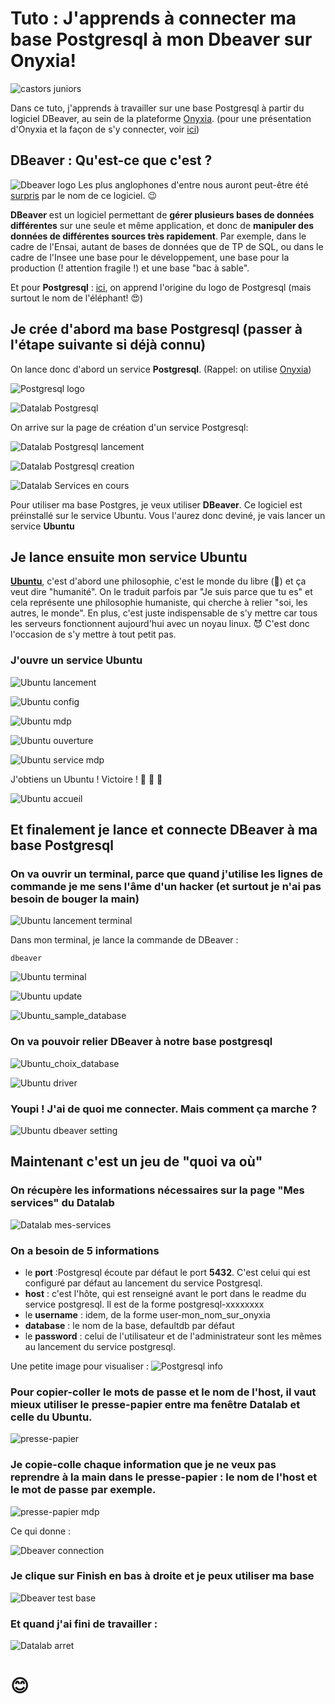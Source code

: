 # Tuto : J'apprends à connecter ma base Postgresql à mon Dbeaver sur Onyxia! 

![castors juniors](./img/castors%20juniors.jpg)

Dans ce tuto, j'apprends à travailler sur une base Postgresql à partir du logiciel DBeaver, au sein de la plateforme [Onyxia](https://datalab.sspcloud.fr). (pour une présentation d'Onyxia et la façon de s'y connecter, voir [ici](https://www.example.com))

## **DBeaver** : Qu'est-ce que c'est ?
![Dbeaver logo](./img/castor%20Dbeaver.png)
Les plus anglophones d'entre nous auront peut-être été [surpris](https://github.com/dbeaver/dbeaver/discussions/11422#discussioncomment-743232) par le nom de ce logiciel. :wink: 



**DBeaver** est un logiciel permettant de **gérer plusieurs bases de données différentes** sur une seule et même application, et donc de **manipuler des données de différentes sources très rapidement**. Par exemple, dans le cadre de l'Ensai, autant de bases de données que de TP de SQL, ou dans le cadre de l'Insee une base pour le développement, une base pour la production (! attention fragile !) et une base "bac à sable".

Et pour **Postgresql** : [ici](https://wiki.postgresql.org/wiki/Logo), on apprend l'origine du logo de Postgresql (mais surtout le nom de l'éléphant! :heart_eyes:) 

## Je crée d'abord ma base Postgresql (passer à l'étape suivante si déjà connu)

On lance donc d'abord un service **Postgresql**.  (Rappel: on utilise  [Onyxia](https://datalab.sspcloud.fr))

![Postgresql logo](./img/Capture_Postgresql_logo.PNG)

![Datalab Postgresql](./img/Capture_Datalab_Postgresql_fleche.PNG)

On arrive sur la page de création d'un service Postgresql: 

![Datalab Postgresql lancement](./img/Capture_Postgresql_lancement_fleche.PNG)


![Datalab Postgresql creation](./img/Capture_Postgresql_creation_fleche.PNG)



![Datalab Services en cours](./img/Capture_Datalab-Services_en_cours_fleche.PNG)





Pour utiliser ma base Postgres, je veux utiliser **DBeaver**. Ce logiciel est préinstallé sur le service Ubuntu. Vous l'aurez donc deviné, je vais lancer un service **Ubuntu**

## Je lance ensuite mon service Ubuntu

[**Ubuntu**](https://en.wikipedia.org/wiki/Ubuntu_philosophy), c'est d'abord une philosophie, c'est le monde du libre (:penguin:) et ça veut dire "humanité". On le traduit parfois par "Je suis parce que tu es" et cela représente une philosophie humaniste, qui cherche à relier "soi, les autres, le monde". En plus, c'est juste indispensable de s'y mettre car tous les serveurs fonctionnent aujourd'hui avec un noyau linux. :smiling_imp: C'est donc l'occasion de s'y mettre à tout petit pas.

### J'ouvre un service Ubuntu
![Ubuntu lancement](./img/Capture_Ubuntu_lancement_fleche.PNG)

![Ubuntu config](./img/Capture_Ubuntu_config_fleche.PNG)

![Ubuntu mdp](./img/Capture_Ubuntu_mdp_fleche.PNG)

![Ubuntu ouverture](./img/Capture_Ubuntu_ouverture_fleche.PNG)

![Ubuntu service mdp](./img/Ubuntu_service_mdp_fleche.PNG)

J'obtiens un Ubuntu ! Victoire ! :balloon: :penguin: :balloon:

![Ubuntu accueil](./img/Ubuntu_accueil.PNG)


## Et finalement je lance et connecte DBeaver à ma base Postgresql

### On va ouvrir un terminal, parce que quand j'utilise les lignes de commande je me sens l'âme d'un hacker (et surtout je n'ai pas besoin de bouger la main)

![Ubuntu lancement terminal](./img/Ubuntu_terminal_lancement_fleche.PNG)

Dans mon terminal, je lance la commande de DBeaver :
```
dbeaver
``` 
![Ubuntu terminal](./img/Ubuntu_terminal_fleche.PNG)

![Ubuntu update](./img/Ubuntu_update_fleche.PNG)

![Ubuntu_sample_database](./img/Ubuntu_sample_database_fleche.PNG)
### On va pouvoir relier DBeaver à notre base postgresql

![Ubuntu_choix_database](./img/Ubuntu_choix_DB_fleche.PNG)

![Ubuntu driver](./img/Ubuntu_download_fleche.PNG)

### Youpi ! J'ai de quoi me connecter. Mais comment ça marche ?

![Ubuntu dbeaver setting](./img/Ubuntu_connection_settings_fleche.PNG)


## Maintenant c'est un jeu de "quoi va où" 

### On récupère les informations nécessaires sur la page "**Mes services**" du Datalab
![Datalab mes-services](./img/Datalab_mes_services_fleche.PNG)

### On a besoin de 5 informations

- le **port** :Postgresql écoute par défaut le port **5432**. C'est celui qui est configuré par défaut au lancement du service Postgresql.
- **host** : c'est l'hôte, qui est renseigné avant le port dans le readme du service postgresql. Il est de la forme postgresql-xxxxxxxx
- le **username** : idem, de la forme user-mon_nom_sur_onyxia
-  **database** : le nom de la base, defaultdb par défaut
- le **password** : celui de l'utilisateur et de l'administrateur sont les mêmes au lancement du service postgresql.

Une petite image pour visualiser :
![Postgresql info](./img/Postgresql_readme_fleche.PNG)

### Pour copier-coller le mots de passe et le nom de l'host, il vaut mieux utiliser le presse-papier entre ma fenêtre Datalab et celle du Ubuntu.
![presse-papier](./img/presse-papier%C3%A8_flechePNG.png)

### Je copie-colle chaque information que je ne veux pas reprendre à la main dans le presse-papier : le nom de l'host et le mot de passe par exemple.


![presse-papier mdp](./img/presse-papier_mdp_fleche.PNG)

Ce qui donne :

![Dbeaver connection](./img/Dbeaver_connection_fin_fleche.PNG)

### Je clique sur **Finish** en bas à droite et je peux utiliser ma base

![Dbeaver test base](./img/Dbeaver_operationnel_fleche.PNG)

### Et quand j'ai fini de travailler :

![Datalab arret](./img/Datalab_arret_service_fleche.PNG)


# :blush: